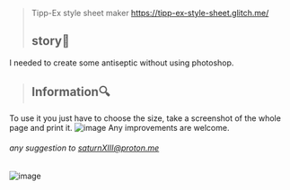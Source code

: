 >Tipp-Ex style sheet maker
> https://tipp-ex-style-sheet.glitch.me/
> ## story🎴 ## 
I needed to create some antiseptic without using photoshop. 


> ## Information🔍 ##
To use it you just have to choose the size, take a screenshot of the whole page and print it. 
![image](https://user-images.githubusercontent.com/110695125/223213918-5daab266-f960-4e41-8c6e-1d66e32cb850.png)
Any improvements are welcome.



###### any suggestion to saturnXIII@proton.me #####
![image](https://user-images.githubusercontent.com/103066353/167156636-3eb61b59-4d15-4845-b534-db2e4321f745.png)
